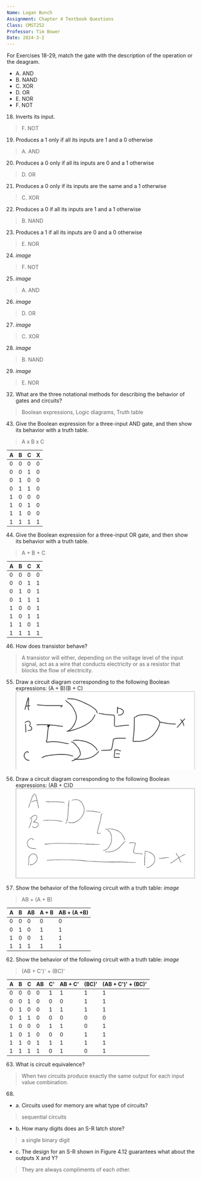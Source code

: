 ```yaml
---
Name: Logan Bunch
Assignment: Chapter 4 Textbook Questions
Class: CMST252
Professor: Tim Bower
Date: 2024-3-2
---
```


For Exercises 18-29, match the gate with the description of the operation or the deagram.

- A. AND
- B. NAND
- C. XOR
- D. OR
- E. NOR
- F. NOT

18. Inverts its input.
> F. NOT

19. Produces a 1 only if all its inputs are 1 and a 0 otherwise
> A. AND

20. Produces a 0 only if all its inputs are 0 and a 1 otherwise
> D. OR

21. Produces a 0 only if its inputs are the same and a 1 otherwise
> C. XOR

22. Produces a 0 if all its inputs are 1 and a 1 otherwise
> B. NAND

23. Produces a 1 if all its inputs are 0 and a 0 otherwise
> E. NOR

24. _image_
> F. NOT

25. _image_
> A. AND

26. _image_
> D. OR

27. _image_
> C. XOR

28. _image_
> B. NAND

29. _image_
> E. NOR

32. What are the three notational methods for describing the behavior of gates and circuits?
> Boolean expressions, Logic diagrams, Truth table

43. Give the Boolean expression for a three-input AND gate, and then show its behavior with a truth table.
> A x B x C

| A | B | C | X |
| - | - | - | - |
| 0 | 0 | 0 | 0 |
| 0 | 0 | 1 | 0 |
| 0 | 1 | 0 | 0 |
| 0 | 1 | 1 | 0 |
| 1 | 0 | 0 | 0 |
| 1 | 0 | 1 | 0 |
| 1 | 1 | 0 | 0 |
| 1 | 1 | 1 | 1 |


44. Give the Boolean expression for a three-input OR gate, and then show its behavior with a truth table.
> A + B + C

| A | B | C | X |
| - | - | - | - |
| 0 | 0 | 0 | 0 |
| 0 | 0 | 1 | 1 |
| 0 | 1 | 0 | 1 |
| 0 | 1 | 1 | 1 |
| 1 | 0 | 0 | 1 |
| 1 | 0 | 1 | 1 |
| 1 | 1 | 0 | 1 |
| 1 | 1 | 1 | 1 |

46. How does transistor behave?
> A transistor will either, depending on the voltage  level of the input signal, act as a wire that conducts electricity or as a resistor that blocks the flow of electricity.

55. Draw a circuit diagram corresponding to the following Boolean expressions: (A + B)(B + C)
![](images/chp4dia_q55.png)

56. Draw a circuit diagram corresponding to the following Boolean expressions: (AB + C)D
![](images/chp4dia_q56.png)

59. Show the behavior of the following circuit with a truth table: _image_
> AB + (A + B)

| A | B | AB | A + B | AB + (A +B) |
| - | - | -- | ----- | ----------- |
| 0 | 0 | 0  | 0     | 0           |
| 0 | 1 | 0  | 1     | 1           |
| 1 | 0 | 0  | 1     | 1           |
| 1 | 1 | 1  | 1     | 1           |

62. Show the behavior of the following circuit with a truth table: _image_
> (AB + C')' + (BC)'

| A | B | C | AB | C' | AB + C' | (BC)' | (AB + C')' + (BC)' |
| - | - | - | -- | -- | ------- | ----- | ------------------ |
| 0 | 0 | 0 | 0  | 1  | 1       | 1     | 1                  |
| 0 | 0 | 1 | 0  | 0  | 0       | 1     | 1                  |
| 0 | 1 | 0 | 0  | 1  | 1       | 1     | 1                  |
| 0 | 1 | 1 | 0  | 0  | 0       | 0     | 0                  |
| 1 | 0 | 0 | 0  | 1  | 1       | 0     | 1                  |
| 1 | 0 | 1 | 0  | 0  | 0       | 1     | 1                  |
| 1 | 1 | 0 | 1  | 1  | 1       | 1     | 1                  |
| 1 | 1 | 1 | 1  | 0  | 1       | 0     | 1                  |

63. What is circuit equivalence?
> When two circuits produce exactly the same output for each input value combination.

68. 

- a. Circuits used for memory are what type of circuits?
> sequential circuits

- b. How many digits does an S-R latch store?
> a single binary digit

- c. The design for an S-R shown in Figure 4.12 guarantees what about the outputs X and Y?
> They are always compliments of each other.

